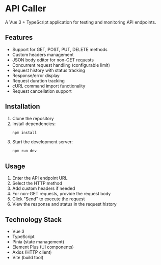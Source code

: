 # API Caller

A Vue 3 + TypeScript application for testing and monitoring API endpoints.

## Features

- Support for GET, POST, PUT, DELETE methods
- Custom headers management
- JSON body editor for non-GET requests
- Concurrent request handling (configurable limit)
- Request history with status tracking
- Response/error display
- Request duration tracking
- cURL command import functionality
- Request cancellation support

## Installation

1. Clone the repository
2. Install dependencies:
   ```bash
   npm install
   ```
3. Start the development server:
   ```bash
   npm run dev
   ```

## Usage

1. Enter the API endpoint URL
2. Select the HTTP method
3. Add custom headers if needed
4. For non-GET requests, provide the request body
5. Click "Send" to execute the request
6. View the response and status in the request history

## Technology Stack

- Vue 3
- TypeScript
- Pinia (state management)
- Element Plus (UI components)
- Axios (HTTP client)
- Vite (build tool)
